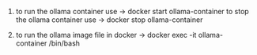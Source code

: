 1. to run the ollama container use -> docker start ollama-container
   to stop the ollama container use -> docker stop ollama-container


2. to run the ollama image file in docker -> docker exec -it ollama-container /bin/bash

